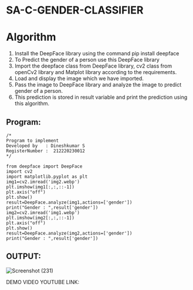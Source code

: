 # SA-C-GENDER-CLASSIFIER
# Algorithm
1. Install the DeepFace library using the command pip install deepface
2. To Predict the gender of a person use this DeepFace library
3. Import the deepface class from DeepFace library, cv2 class from openCv2 library and Matplot library according to the requirements.
4. Load and display the image which we have imported. 
5. Pass the image to DeepFace library and analyze the image to predict gender of a person.
6. This prediction is stored in result variable and print the prediction using this algorithm.

## Program:
```
/*
Program to implement 
Developed by   : Dineshkumar S
RegisterNumber :  212220230012
*/
```

```
from deepface import DeepFace
import cv2
import matplotlib.pyplot as plt
img1=cv2.imread('img2.webp')
plt.imshow(img1[:,:,::-1])
plt.axis("off")
plt.show()
result=DeepFace.analyze(img1,actions=['gender'])
print("Gender : ",result['gender'])
img2=cv2.imread('img1.webp')
plt.imshow(img2[:,:,::-1])
plt.axis("off")
plt.show()
result=DeepFace.analyze(img2,actions=['gender'])
print("Gender : ",result['gender'])
```

## OUTPUT:
![Screenshot (231)](https://user-images.githubusercontent.com/75234807/173243409-ba504e95-925e-422e-9a5a-a0e9a969f21b.png)

DEMO VIDEO YOUTUBE LINK:
